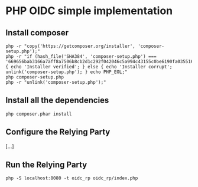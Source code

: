 # PHP OIDC simple implementation

## Install composer

```
php -r "copy('https://getcomposer.org/installer', 'composer-setup.php');"
php -r "if (hash_file('SHA384', 'composer-setup.php') === '669656bab3166a7aff8a7506b8cb2d1c292f042046c5a994c43155c0be6190fa0355160742ab2e1c88d40d5be660b410') { echo 'Installer verified'; } else { echo 'Installer corrupt'; unlink('composer-setup.php'); } echo PHP_EOL;"
php composer-setup.php
php -r "unlink('composer-setup.php');"
```

## Install all the dependencies

```
php composer.phar install
```

## Configure the Relying Party
[...]

## Run the Relying Party

```
php -S localhost:8080 -t oidc_rp oidc_rp/index.php
```
